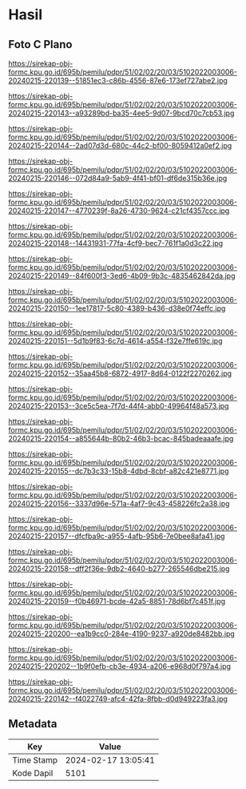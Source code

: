 # Hasil

## Foto C Plano

https://sirekap-obj-formc.kpu.go.id/695b/pemilu/pdpr/51/02/02/20/03/5102022003006-20240215-220139--51851ec3-c86b-4556-87e6-173ef727abe2.jpg

https://sirekap-obj-formc.kpu.go.id/695b/pemilu/pdpr/51/02/02/20/03/5102022003006-20240215-220143--a93289bd-ba35-4ee5-9d07-9bcd70c7cb53.jpg

https://sirekap-obj-formc.kpu.go.id/695b/pemilu/pdpr/51/02/02/20/03/5102022003006-20240215-220144--2ad07d3d-680c-44c2-bf00-8059412a0ef2.jpg

https://sirekap-obj-formc.kpu.go.id/695b/pemilu/pdpr/51/02/02/20/03/5102022003006-20240215-220146--072d84a9-5ab9-4f41-bf01-df6de315b36e.jpg

https://sirekap-obj-formc.kpu.go.id/695b/pemilu/pdpr/51/02/02/20/03/5102022003006-20240215-220147--4770239f-8a26-4730-9624-c21cf4357ccc.jpg

https://sirekap-obj-formc.kpu.go.id/695b/pemilu/pdpr/51/02/02/20/03/5102022003006-20240215-220148--14431931-77fa-4cf9-bec7-761f1a0d3c22.jpg

https://sirekap-obj-formc.kpu.go.id/695b/pemilu/pdpr/51/02/02/20/03/5102022003006-20240215-220149--84f600f3-3ed6-4b09-9b3c-4835462842da.jpg

https://sirekap-obj-formc.kpu.go.id/695b/pemilu/pdpr/51/02/02/20/03/5102022003006-20240215-220150--1ee17817-5c80-4389-b436-d38e0f74effc.jpg

https://sirekap-obj-formc.kpu.go.id/695b/pemilu/pdpr/51/02/02/20/03/5102022003006-20240215-220151--5d1b9f83-6c7d-4614-a554-f32e7ffe619c.jpg

https://sirekap-obj-formc.kpu.go.id/695b/pemilu/pdpr/51/02/02/20/03/5102022003006-20240215-220152--35aa45b8-6872-4917-8d64-0122f2270262.jpg

https://sirekap-obj-formc.kpu.go.id/695b/pemilu/pdpr/51/02/02/20/03/5102022003006-20240215-220153--3ce5c5ea-7f7d-44f4-abb0-49964f48a573.jpg

https://sirekap-obj-formc.kpu.go.id/695b/pemilu/pdpr/51/02/02/20/03/5102022003006-20240215-220154--a855644b-80b2-46b3-bcac-845badeaaafe.jpg

https://sirekap-obj-formc.kpu.go.id/695b/pemilu/pdpr/51/02/02/20/03/5102022003006-20240215-220155--dc7b3c33-15b8-4dbd-8cbf-a82c421e8771.jpg

https://sirekap-obj-formc.kpu.go.id/695b/pemilu/pdpr/51/02/02/20/03/5102022003006-20240215-220156--3337d96e-571a-4af7-9c43-458226fc2a38.jpg

https://sirekap-obj-formc.kpu.go.id/695b/pemilu/pdpr/51/02/02/20/03/5102022003006-20240215-220157--dfcfba9c-a955-4afb-95b6-7e0bee8afa41.jpg

https://sirekap-obj-formc.kpu.go.id/695b/pemilu/pdpr/51/02/02/20/03/5102022003006-20240215-220158--dff2f36e-9db2-4640-b277-265546dbe215.jpg

https://sirekap-obj-formc.kpu.go.id/695b/pemilu/pdpr/51/02/02/20/03/5102022003006-20240215-220159--f0b46971-bcde-42a5-8851-78d6bf7c451f.jpg

https://sirekap-obj-formc.kpu.go.id/695b/pemilu/pdpr/51/02/02/20/03/5102022003006-20240215-220200--ea1b9cc0-284e-4190-9237-a920de8482bb.jpg

https://sirekap-obj-formc.kpu.go.id/695b/pemilu/pdpr/51/02/02/20/03/5102022003006-20240215-220202--1b9f0efb-cb3e-4934-a206-e968d0f797a4.jpg

https://sirekap-obj-formc.kpu.go.id/695b/pemilu/pdpr/51/02/02/20/03/5102022003006-20240215-220142--f4022749-afc4-42fa-8fbb-d0d949223fa3.jpg


## Metadata

| Key        | Value               |
| ---------- | ------------------- |
| Time Stamp | 2024-02-17 13:05:41 |
| Kode Dapil | 5101                |



